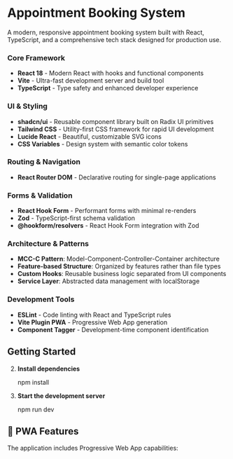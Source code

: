 # Appointment Booking System

A modern, responsive appointment booking system built with React, TypeScript, and a comprehensive tech stack designed for production use.

### Core Framework

- **React 18** - Modern React with hooks and functional components
- **Vite** - Ultra-fast development server and build tool
- **TypeScript** - Type safety and enhanced developer experience

### UI & Styling

- **shadcn/ui** - Reusable component library built on Radix UI primitives
- **Tailwind CSS** - Utility-first CSS framework for rapid UI development
- **Lucide React** - Beautiful, customizable SVG icons
- **CSS Variables** - Design system with semantic color tokens

### Routing & Navigation

- **React Router DOM** - Declarative routing for single-page applications

### Forms & Validation

- **React Hook Form** - Performant forms with minimal re-renders
- **Zod** - TypeScript-first schema validation
- **@hookform/resolvers** - React Hook Form integration with Zod

### Architecture & Patterns

- **MCC-C Pattern**: Model-Component-Controller-Container architecture
- **Feature-based Structure**: Organized by features rather than file types
- **Custom Hooks**: Reusable business logic separated from UI components
- **Service Layer**: Abstracted data management with localStorage

### Development Tools

- **ESLint** - Code linting with React and TypeScript rules
- **Vite Plugin PWA** - Progressive Web App generation
- **Component Tagger** - Development-time component identification

## Getting Started

2. **Install dependencies**

   npm install

3. **Start the development server**

   npm run dev

## 📱 PWA Features

The application includes Progressive Web App capabilities:
